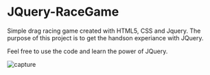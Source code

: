 # JQuery-RaceGame
Simple drag racing game created with HTML5, CSS and Jquery. The purpose of this project is to get the handson experiance with JQuery.

Feel free to use the code and learn the power of JQuery.

![capture](https://user-images.githubusercontent.com/19431227/35291180-8a7cc488-003a-11e8-966c-67844d284e44.PNG)
